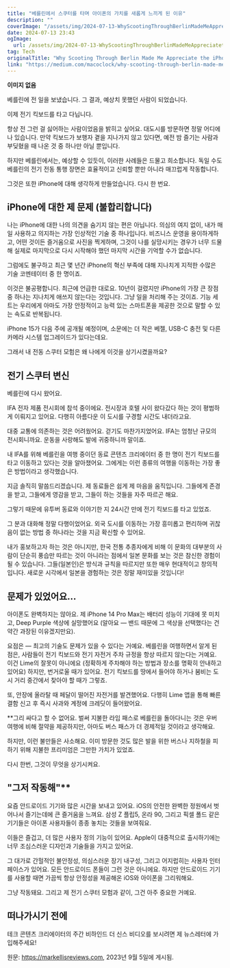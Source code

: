 ```yaml
---
title: "베를린에서 스쿠터를 타며 아이폰의 가치를 새롭게 느끼게 된 이유"
description: ""
coverImage: "/assets/img/2024-07-13-WhyScootingThroughBerlinMadeMeAppreciatetheiPhone_0.png"
date: 2024-07-13 23:43
ogImage: 
  url: /assets/img/2024-07-13-WhyScootingThroughBerlinMadeMeAppreciatetheiPhone_0.png
tag: Tech
originalTitle: "Why Scooting Through Berlin Made Me Appreciate the iPhone"
link: "https://medium.com/macoclock/why-scooting-through-berlin-made-me-appreciate-the-iphone-afbb7dc9ed7c"
---
```



**이미지 없음**

베를린에 전 일을 보냈습니다. 그 결과, 예상치 못했던 사람이 되었습니다.

이제 전기 킥보드를 타고 다닙니다.

항상 전 그런 걸 싫어하는 사람이었음을 밝히고 싶어요. 대도시를 방문하면 정말 어디에나 있습니다. 만약 킥보드가 보행자 곁을 지나가지 않고 있다면, 예전 밤 즐기는 사람과 부딪혔을 때 나온 것 중 하나만 아닐 뿐입니다.

<div class="content-ad"></div>

하지만 베를린에서는, 예상할 수 있듯이, 이러한 사례들은 드물고 희소합니다. 독일 수도 베를린의 전기 전동 통행 장면은 효율적이고 신뢰할 뿐만 아니라 매끄럽게 작동합니다.

그것은 또한 iPhone에 대해 생각하게 만들었습니다. 다시 한 번요.

## iPhone에 대한 제 문제 (불합리합니다)

나는 iPhone에 대한 나의 의견을 숨기지 않는 편은 아닙니다. 의심의 여지 없이, 내가 매일 사용하고 의지하는 가장 인상적인 기술 중 하나입니다. 비즈니스 운영을 용이하게하고, 어떤 것이든 즐거움으로 사진을 찍게하며, 그것이 나를 실망시키는 경우가 너무 드물해 실제로 마지막으로 다시 시작해야 했던 마지막 시간을 기억할 수가 없습니다.

<div class="content-ad"></div>

그럼에도 불구하고 최근 몇 년간 iPhone의 혁신 부족에 대해 지나치게 지적한 수많은 기술 코멘테이터 중 한 명이죠.

이것은 불공평합니다. 최근에 언급한 대로요. 10년이 걸렸지만 iPhone의 가장 큰 장점 중 하나는 지나치게 애쓰지 않는다는 것입니다. 그냥 일을 처리해 주는 것이죠. 기능 세트는 우리에게 아마도 가장 안정적이고 능력 있는 스마트폰을 제공한 것으로 말할 수 있는 속도로 반복됩니다.

iPhone 15가 다음 주에 공개될 예정이며, 소문에는 더 작은 베젤, USB-C 충전 및 다른 카메라 시스템 업그레이드가 있다는데요.

그래서 내 전동 스쿠터 모험은 왜 나에게 이것을 상기시켰을까요?

<div class="content-ad"></div>

## 전기 스쿠터 변신

베를린에 다시 왔어요.

IFA 전자 제품 전시회에 참석 중이에요. 전시장과 호텔 사이 왔다갔다 하는 것이 평범하게 이뤄지고 있어요. 다행히 아름다운 이 도시를 구경할 시간도 내더라고요.

대중 교통에 의존하는 것은 어려웠어요. 걷기도 마찬가지었어요. IFA는 엄청난 규모의 전시회니까요. 운동을 사랑해도 발에 귀중하니까 말이죠.

<div class="content-ad"></div>

내 IFA를 위해 베를린을 여행 중이던 동료 콘텐츠 크리에이터 중 한 명이 전기 킥보드를 타고 이동하고 있다는 것을 알아챘어요. 그에게는 이런 종류의 여행을 이동하는 가장 좋은 방법이라고 생각했습니다.

지금 솔직히 말씀드리겠습니다. 제 동료들은 쉽게 제 마음을 움직입니다. 그들에게 존경을 받고, 그들에게 영감을 받고, 그들이 하는 것들을 자주 따르곤 해요.

그렇기 때문에 유투버 동료와 이야기한 지 24시간 만에 전기 킥보드를 타고 있었죠.

그 분과 대화해 정말 다행이었어요. 외국 도시를 이동하는 가장 흥미롭고 편리하며 귀찮음이 없는 방법 중 하나라는 것을 지금 확신할 수 있어요.

<div class="content-ad"></div>

내가 홍보하고자 하는 것은 아니지만, 한국 전통 추종자에게 비해 이 문화의 대부분의 사람이 단순히 풍습만 따르는 것이 아니라는 점에서 일본 문화를 보는 것은 참신한 경험이 될 수 있습니다. 그들(일본인)은 방식과 규칙을 따르지만 또한 매우 현대적이고 창의적입니다. 새로운 시각에서 일본을 경험하는 것은 정말 재미있을 것입니다!

<div class="content-ad"></div>

## 문제가 있었어요...

아이폰도 완벽하지는 않아요. 제 iPhone 14 Pro Max는 배터리 성능이 기대에 못 미치고, Deep Purple 색상에 실망했어요 (알아요 — 밴드 때문에 그 색상을 선택했다는 건 약간 과장된 이유겠지만요).

요점은 — 최고의 기술도 문제가 있을 수 있다는 거예요. 베를린을 여행하면서 알게 된 점은, 사람들이 전기 킥보드와 전기 자전거 주차 규정을 항상 따르지 않는다는 거예요. 이건 Lime의 잘못이 아니에요 (정확하게 주차해야 하는 방법과 장소를 명확히 안내하고 있어요) 하지만, 번거로울 때가 있어요. 전기 킥보드를 땅에서 들어야 하거나 붐비는 도시 거리 중간에서 찾아야 할 때가 그렇죠.

또, 안장에 올라탈 때 페달이 떨어진 자전거를 발견했어요. 다행히 Lime 앱을 통해 빠른 결함 신고 후 즉시 사과와 계정에 크레딧이 들어왔어요.

<div class="content-ad"></div>

**그리 싸다고 할 수 없어요. 벌써 지불한 라임 패스로 베를린을 돌아다니는 것은 우버 여행에 비해 절약을 제공하지만, 아마도 버스 패스가 더 경제적일 것이라고 생각해요.

하지만, 이런 불만들은 사소해요. 이미 방문한 것도 많은 발을 위한 버스나 지하철을 피하기 위해 지불한 프리미엄은 그만한 가치가 있었죠.

다시 한번, 그것이 무엇을 상기시켜요.

## "그저 작동해"**

<div class="content-ad"></div>

요즘 안드로이드 기기와 많은 시간을 보내고 있어요. iOS의 안전한 완벽한 정원에서 벗어나서 즐기는데에 큰 즐거움을 느껴요. 삼성 Z 플립5, 온라 90, 그리고 픽셀 폴드 같은 기기들은 아이폰 사용자들이 종종 놓치는 것들을 보여줘요.

이들은 즐겁고, 더 많은 사용자 정의 기능이 있어요. Apple이 대중적으로 출시하기에는 너무 조심스러운 디자인과 기술들을 가지고 있어요.

그 대가로 간헐적인 불안정성, 의심스러운 장기 내구성, 그리고 어지럽히는 사용자 인터페이스가 있어요. 모든 안드로이드 폰들이 그런 것은 아니에요. 하지만 안드로이드 기기를 사용할 때면 가끔씩 항상 안정성을 제공해온 iOS와 아이폰을 그리워해요.

그냥 작동돼요. 그리고 제 전기 스쿠터 모험과 같이, 그건 아주 중요한 거예요.

<div class="content-ad"></div>

## 떠나가시기 전에

테크 콘텐츠 크리에이터의 주간 비하인드 더 신스 비디오를 보시려면 제 뉴스레터에 가입해주세요!

원문: https://markellisreviews.com, 2023년 9월 5일에 게시됨.